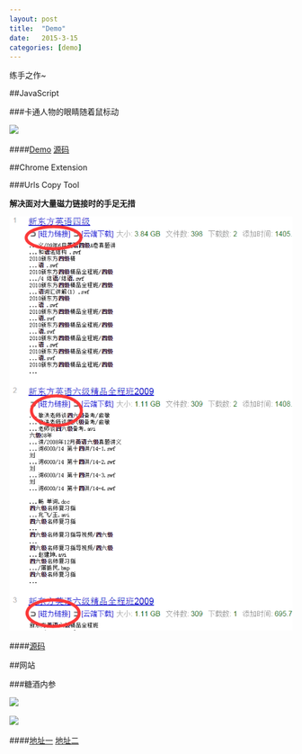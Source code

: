 ```yaml
---
layout: post
title:  "Demo"
date:   2015-3-15 
categories: [demo]
---
```


练手之作~

##JavaScript

###卡通人物的眼睛随着鼠标动

![](../../demo/eyes-following-mouse-movement/demo.png)


####[Demo](../../demo/eyes-following-mouse-movement/demo.html)     [源码](https://github.com/zzuieliyaoli/eyes-following-mouse-movement)

##Chrome Extension

###Urls Copy Tool

**解决面对大量磁力链接时的手足无措**

![](/images/posts/20150413131047.png) 

####[源码](https://github.com/zzuieliyaoli/ChromeExtensionLeaning/tree/master/urls-copy-tool)



##网站

###糖酒内参

![](../../demo/tjnc/pc.jpg) 

![](../../demo/tjnc/ph.jpg)

####[地址一](http://182.236.162.71:8080/)     [地址二](http://tjnc99.com)